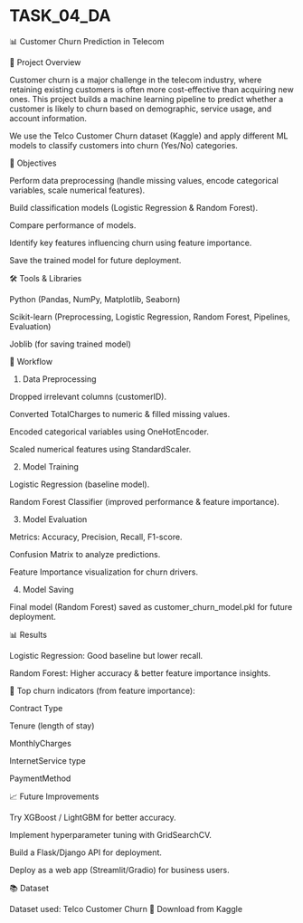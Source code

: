 # TASK_04_DA
📊 Customer Churn Prediction in Telecom


📌 Project Overview

Customer churn is a major challenge in the telecom industry, where retaining existing customers is often more cost-effective than acquiring new ones.
This project builds a machine learning pipeline to predict whether a customer is likely to churn based on demographic, service usage, and account information.

We use the Telco Customer Churn dataset (Kaggle) and apply different ML models to classify customers into churn (Yes/No) categories.

🎯 Objectives

Perform data preprocessing (handle missing values, encode categorical variables, scale numerical features).

Build classification models (Logistic Regression & Random Forest).

Compare performance of models.

Identify key features influencing churn using feature importance.

Save the trained model for future deployment.

🛠️ Tools & Libraries

Python (Pandas, NumPy, Matplotlib, Seaborn)

Scikit-learn (Preprocessing, Logistic Regression, Random Forest, Pipelines, Evaluation)

Joblib (for saving trained model)

🔑 Workflow
1. Data Preprocessing

Dropped irrelevant columns (customerID).

Converted TotalCharges to numeric & filled missing values.

Encoded categorical variables using OneHotEncoder.

Scaled numerical features using StandardScaler.

2. Model Training

Logistic Regression (baseline model).

Random Forest Classifier (improved performance & feature importance).

3. Model Evaluation

Metrics: Accuracy, Precision, Recall, F1-score.

Confusion Matrix to analyze predictions.

Feature Importance visualization for churn drivers.

4. Model Saving

Final model (Random Forest) saved as customer_churn_model.pkl for future deployment.

📊 Results

Logistic Regression: Good baseline but lower recall.

Random Forest: Higher accuracy & better feature importance insights.

📌 Top churn indicators (from feature importance):

Contract Type

Tenure (length of stay)

MonthlyCharges

InternetService type

PaymentMethod

📈 Future Improvements

Try XGBoost / LightGBM for better accuracy.

Implement hyperparameter tuning with GridSearchCV.

Build a Flask/Django API for deployment.

Deploy as a web app (Streamlit/Gradio) for business users.

📚 Dataset


Dataset used: Telco Customer Churn
📎 Download from Kaggle
